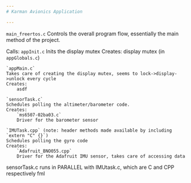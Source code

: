```yaml
---
# Karman Avionics Application

---
```


`main_freertos.c` 
Controls the overall program flow, essentially the main method of the project.  

Calls: 
	`appInit.c`
	Inits the display mutex
	Creates: 
		display mutex (in `appGlobals.c`)

	`appMain.c`
	Takes care of creating the display mutex, seems to lock->display->unlock every cycle
	Creates: 
		asdf

	`sensorTask.c`
	Schedules polling the altimeter/barometer code.  
	Creates: 
		`ms6507-02ba03.c`
		Driver for the barometer sensor

	`IMUTask.cpp` (note: header methods made available by including `extern "C" {}`)
	Schedules polling the gyro code
	Creates: 
		`Adafruit_BNO055.cpp`
		Driver for the Adafruit IMU sensor, takes care of accessing data

sensorTask.c runs in PARALLEL with IMUtask.c, which are C and CPP respectively fml
